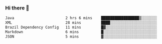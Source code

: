 ### Hi there 👋

<!--START_SECTION:waka-->

```txt
Java                       2 hrs 6 mins    █████████████████▒░░░░░░░   69.75 %
XML                        28 mins         ████░░░░░░░░░░░░░░░░░░░░░   15.95 %
Brazil Dependency Config   11 mins         █▓░░░░░░░░░░░░░░░░░░░░░░░   06.58 %
Markdown                   6 mins          █░░░░░░░░░░░░░░░░░░░░░░░░   03.46 %
JSON                       5 mins          ▓░░░░░░░░░░░░░░░░░░░░░░░░   03.14 %
```

<!--END_SECTION:waka-->

<!--
**jerry-shao/jerry-shao** is a ✨ _special_ ✨ repository because its `README.md` (this file) appears on your GitHub profile.

Here are some ideas to get you started:

- 🔭 I’m currently working on ...
- 🌱 I’m currently learning ...
- 👯 I’m looking to collaborate on ...
- 🤔 I’m looking for help with ...
- 💬 Ask me about ...
- 📫 How to reach me: ...
- 😄 Pronouns: ...
- ⚡ Fun fact: ...
-->
